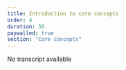 ```yaml
---
title: Introduction to core concepts 
order: 4 
duration: 56
paywalled: true
section: "Core concepts"
---
```


No transcript available
